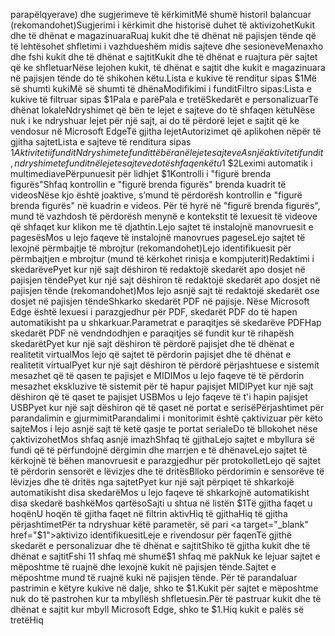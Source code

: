  parapëlqyerave) dhe sugjerimeve të kërkimitMë shumë historiI balancuar (rekomandohet)Sugjerimi i kërkimit dhe historisë duhet të aktivizohetKukit dhe të dhënat e magazinuaraRuaj kukit dhe të dhënat në pajisjen tënde që të lehtësohet shfletimi i vazhdueshëm midis sajteve dhe sesioneveMenaxho dhe fshi kukit dhe të dhënat e sajtitKukit dhe të dhënat e ruajtura për sajtet që ke shfletuarNëse lejohen kukit, të dhënat e sajtit dhe kukit e magazinuara në pajisjen tënde do të shikohen këtu.Lista e kukive të renditur sipas $1Më së shumti kukiMë së shumti të dhënaModifikimi i funditFiltro sipas:Lista e kukive të filtruar sipas $1Pala e parëPala e tretëSkedarët e personalizuarTë dhënat lokaleNdryshimet që bën te lejet e sajteve do të shfaqen këtuNëse nuk i ke ndryshuar lejet për një sajt, ai do të përdorë lejet e sajtit që ke vendosur në Microsoft EdgeTë gjitha lejetAutorizimet që aplikohen nëpër të gjitha sajtetLista e sajteve të renditura sipas $1Aktiviteti i funditNdryshimet e fundit të bëra në lejet e sajteveAsnjë aktivitet i fundit, ndryshimet e fundit në lejet e sajteve do të shfaqen këtu$1 $2Leximi automatik i multimediavePërpunuesit për lidhjet $1Kontrolli i "figurë brenda figurës"Shfaq kontrollin e "figurë brenda figurës" brenda kuadrit të videosNëse kjo është joaktive, s’mund të përdorësh kontrollin e "figurë brenda figurës" në kuadrin e videos. Për të hyrë në "figurë brenda figurës", mund të vazhdosh të përdorësh menynë e kontekstit të lexuesit të videove që shfaqet kur klikon me të djathtin.Lejo sajtet të instalojnë manovruesit e pagesësMos u lejo faqeve të instalojnë manovrues pageseLejo sajtet të lexojnë përmbajtje të mbrojtur (rekomandohet)Lejo identifikuesit për përmbajtjen e mbrojtur (mund të kërkohet rinisja e kompjuterit)Redaktimi i skedarëvePyet kur një sajt dëshiron të redaktojë skedarët apo dosjet në pajisjen tëndePyet kur një sajt dëshiron të redaktojë skedarët apo dosjet në pajisjen tënde (rekomandohet)Mos lejo asnjë sajt të redaktojë skedarët ose dosjet në pajisjen tëndeShkarko skedarët PDF në pajisje. Nëse Microsoft Edge është lexuesi i parazgjedhur për PDF, skedarët PDF do të hapen automatikisht pa u shkarkuar.Parametrat e paraqitjes së skedarëve PDFHap skedarët PDF në vendndodhjen e paraqitjes së fundit kur të rihapësh skedarëtPyet kur një sajt dëshiron të përdorë pajisjet dhe të dhënat e realitetit virtualMos lejo që sajtet të përdorin pajisjet dhe të dhënat e realitetit virtualPyet kur një sajt dëshiron të përdorë përjashtuese e sistemit mesazhet që të qasen te pajisjet e MIDIMos u lejo faqeve të të përdorin mesazhet ekskluzive të sistemit për të hapur pajisjet MIDIPyet kur një sajt dëshiron që të qaset te pajisjet USBMos u lejo faqeve të t'i hapin pajisjet USBPyet kur një sajt dëshiron që të qaset në portat e serisëPërjashtimet për parandalimin e gjurmimitParandalimi i monitorimit është çaktivizuar për këto sajteMos i lejo asnjë sajt të ketë qasje te portat serialeDo të bllokohet nëse çaktivizohetMos shfaq asnjë imazhShfaq të gjithaLejo sajtet e mbyllura së fundi që të përfundojnë dërgimin dhe marrjen e të dhënaveLejo sajtet të kërkojnë të bëhen manovruesit e parazgjedhur për protokolletLejo që sajtet të përdorin sensorët e lëvizjes dhe të dritësBlloko përdorimin e sensorëve të lëvizjes dhe të dritës nga sajtetPyet kur një sajt përpiqet të shkarkojë automatikisht disa skedarëMos u lejo faqeve të shkarkojnë automatikisht disa skedarë bashkëMos qartësoSajti u shtua në listën $1Të gjitha faqet u hoqënU hoqën të gjitha faqet në filtrin aktivHiq të gjithaHiq të gjitha përjashtimetPër ta ndryshuar këtë parametër, së pari <a target="_blank" href="$1">aktivizo identifikuesit</a>Leje e rivendosur për faqenTë gjithë skedarët e personalizuar dhe të dhënat e sajtitShiko të gjitha kukit dhe të dhënat e sajtitFshi $1$1 shfaq më shumë$1 shfaq më pakNuk ke lejuar sajtet e mëposhtme të ruajnë dhe lexojnë kukit në pajisjen tënde.Sajtet e mëposhtme mund të ruajnë kuki në pajisjen tënde. Për të parandaluar pastrimin e këtyre kukive në dalje, shko te $1.Kukit për sajtet e mëposhtme nuk do të pastrohen kur ta mbyllësh shfletuesin.Për të pastruar kukit dhe të dhënat e sajtit kur mbyll Microsoft Edge, shko te $1.Hiq kukit e palës së tretëHiq 
